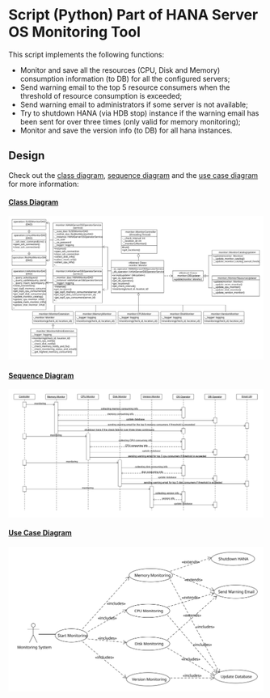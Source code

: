 # Script (Python) Part of HANA Server OS Monitoring Tool


This script implements the following functions:

* Monitor and save all the resources (CPU, Disk and Memory) consumption information (to DB) for all the configured servers;
* Send warning email to the top 5 resource consumers when the threshold of resource consumption is exceeded;
* Send warning email to administrators if some server is not available;
* Try to shutdown HANA (via HDB stop) instance if the warning email has been sent for over three times (only valid for memory monitoring);
* Monitor and save the version info (to DB) for all hana instances.

## Design

Check out the [class diagram](#class-diagram), [sequence diagram](#sequence-diagram) and the [use case diagram](#class-diagram) for more information:

#### <ins>Class Diagram</ins>
![class_diagram](https://raw.githubusercontent.com/ckyycc/hana_os_monitor_script/master/design/class.svg?sanitize=true)

#### <ins>Sequence Diagram</ins>
![sequence_diagram](https://raw.githubusercontent.com/ckyycc/hana_os_monitor_script/master/design/sequence.svg?sanitize=true)

#### <ins>Use Case Diagram</ins>
![class_diagram](https://raw.githubusercontent.com/ckyycc/hana_os_monitor_script/master/design/usecase.svg?sanitize=true)
